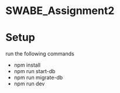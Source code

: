 # SWABE_Assignment2

# Setup

run the following commands

- npm install
- npm run start-db
- npm run migrate-db
- npm run dev
